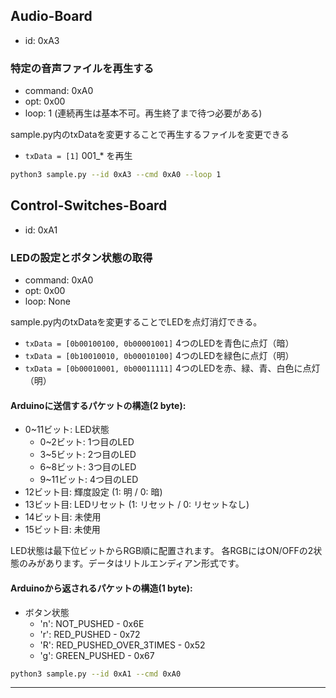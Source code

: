 ## Audio-Board

- id: 0xA3

### 特定の音声ファイルを再生する
- command: 0xA0
- opt: 0x00
- loop: 1 (連続再生は基本不可。再生終了まで待つ必要がある)

sample.py内のtxDataを変更することで再生するファイルを変更できる
- `txData = [1]` 001_* を再生

```bash
python3 sample.py --id 0xA3 --cmd 0xA0 --loop 1
```

## Control-Switches-Board

- id: 0xA1

### LEDの設定とボタン状態の取得
- command: 0xA0
- opt: 0x00
- loop: None

sample.py内のtxDataを変更することでLEDを点灯消灯できる。
- `txData = [0b00100100, 0b00001001]` 4つのLEDを青色に点灯（暗）
- `txData = [0b10010010, 0b00010100]` 4つのLEDを緑色に点灯（明）
- `txData = [0b00010001, 0b00011111]` 4つのLEDを赤、緑、青、白色に点灯（明）

#### Arduinoに送信するパケットの構造(2 byte):
- 0~11ビット: LED状態
  - 0~2ビット: 1つ目のLED
  - 3~5ビット: 2つ目のLED
  - 6~8ビット: 3つ目のLED
  - 9~11ビット: 4つ目のLED
- 12ビット目: 輝度設定 (1: 明 / 0: 暗)
- 13ビット目: LEDリセット (1: リセット / 0: リセットなし)
- 14ビット目: 未使用
- 15ビット目: 未使用

LED状態は最下位ビットからRGB順に配置されます。
各RGBにはON/OFFの2状態のみがあります。データはリトルエンディアン形式です。

#### Arduinoから返されるパケットの構造(1 byte):
- ボタン状態
  - 'n': NOT_PUSHED - 0x6E
  - 'r': RED_PUSHED - 0x72
  - 'R': RED_PUSHED_OVER_3TIMES - 0x52
  - 'g': GREEN_PUSHED - 0x67

```bash
python3 sample.py --id 0xA1 --cmd 0xA0
```

---